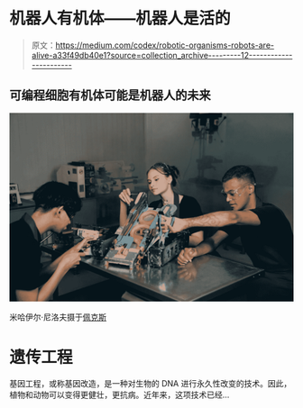 # 机器人有机体——机器人是活的

> 原文：<https://medium.com/codex/robotic-organisms-robots-are-alive-a33f49db40e1?source=collection_archive---------12----------------------->

## 可编程细胞有机体可能是机器人的未来

![](img/c3e630f6e5ba97fc66f99439f6fecdbb.png)

米哈伊尔·尼洛夫摄于[佩克斯](https://www.pexels.com/photo/people-sitting-at-the-table-9242834/?utm_content=attributionCopyText&utm_medium=referral&utm_source=pexels)

# 遗传工程

基因工程，或称基因改造，是一种对生物的 DNA 进行永久性改变的技术。因此，植物和动物可以变得更健壮，更抗病。近年来，这项技术已经…